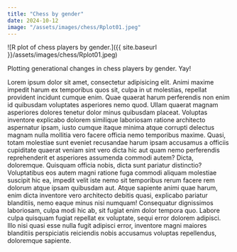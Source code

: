 ```yaml
---
title: "Chess by gender"
date: 2024-10-12
image: "/assets/images/chess/Rplot01.jpeg"
---
```


![R plot of chess players by gender.]({{ site.baseurl }}/assets/images/chess/Rplot01.jpeg)

Plotting generational changes in chess players by gender. Yay!

Lorem ipsum dolor sit amet, consectetur adipisicing elit. Animi maxime impedit harum ex temporibus quos sit, culpa in ut molestias, repellat provident incidunt cumque enim. Quae quaerat harum perferendis non enim id quibusdam voluptates asperiores nemo quod. Ullam quaerat magnam asperiores dolores tenetur dolor minus quibusdam placeat. Voluptas inventore explicabo dolorem similique laboriosam ratione architecto aspernatur ipsam, iusto cumque itaque minima atque corrupti delectus magnam nulla mollitia vero facere officia nemo temporibus maxime. Quasi, totam molestiae sunt eveniet recusandae harum ipsam accusamus a officiis cupiditate quaerat veniam sint vero dicta hic aut quam nemo perferendis reprehenderit et asperiores assumenda commodi autem? Dicta, doloremque. Quisquam officia nobis, dicta sunt pariatur distinctio? Voluptatibus eos autem magni ratione fuga commodi aliquam molestiae suscipit hic ea, impedit velit iste nemo sit temporibus rerum facere rem dolorum atque ipsam quibusdam aut. Atque sapiente animi quae harum, enim dicta inventore vero architecto debitis quasi, explicabo pariatur blanditiis, nemo eaque minus nisi numquam! Consequatur dignissimos laboriosam, culpa modi hic ab, sit fugiat enim dolor tempora quo. Labore culpa quisquam fugiat repellat ex voluptate, sequi error dolorem adipisci. Illo nisi quasi esse nulla fugit adipisci error, inventore magni maiores blanditiis perspiciatis reiciendis nobis accusamus voluptas repellendus, doloremque sapiente.
